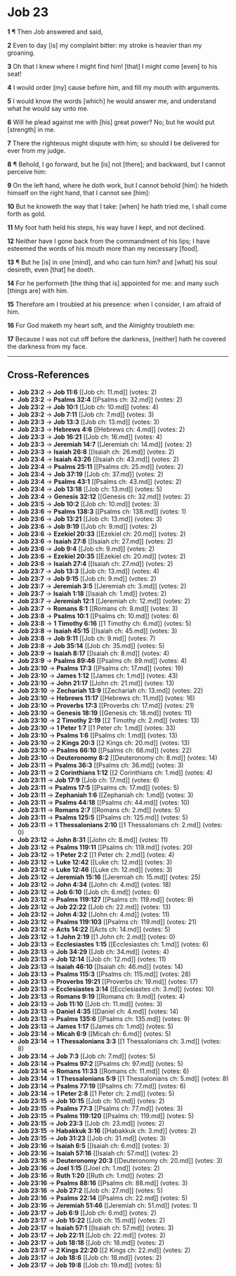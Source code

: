 # Job 23

**1** ¶ Then Job answered and said,

**2** Even to day [is] my complaint bitter: my stroke is heavier than my groaning.

**3** Oh that I knew where I might find him! [that] I might come [even] to his seat!

**4** I would order [my] cause before him, and fill my mouth with arguments.

**5** I would know the words [which] he would answer me, and understand what he would say unto me.

**6** Will he plead against me with [his] great power? No; but he would put [strength] in me.

**7** There the righteous might dispute with him; so should I be delivered for ever from my judge.

**8** ¶ Behold, I go forward, but he [is] not [there]; and backward, but I cannot perceive him:

**9** On the left hand, where he doth work, but I cannot behold [him]: he hideth himself on the right hand, that I cannot see [him]:

**10** But he knoweth the way that I take: [when] he hath tried me, I shall come forth as gold.

**11** My foot hath held his steps, his way have I kept, and not declined.

**12** Neither have I gone back from the commandment of his lips; I have esteemed the words of his mouth more than my necessary [food].

**13** ¶ But he [is] in one [mind], and who can turn him? and [what] his soul desireth, even [that] he doeth.

**14** For he performeth [the thing that is] appointed for me: and many such [things are] with him.

**15** Therefore am I troubled at his presence: when I consider, I am afraid of him.

**16** For God maketh my heart soft, and the Almighty troubleth me:

**17** Because I was not cut off before the darkness, [neither] hath he covered the darkness from my face.

---

## Cross-References

- **Job 23:2** → **Job 11:6** [[Job ch: 11.md]] (votes: 2)
- **Job 23:2** → **Psalms 32:4** [[Psalms ch: 32.md]] (votes: 2)
- **Job 23:2** → **Job 10:1** [[Job ch: 10.md]] (votes: 4)
- **Job 23:2** → **Job 7:11** [[Job ch: 7.md]] (votes: 3)
- **Job 23:3** → **Job 13:3** [[Job ch: 13.md]] (votes: 3)
- **Job 23:3** → **Hebrews 4:6** [[Hebrews ch: 4.md]] (votes: 2)
- **Job 23:3** → **Job 16:21** [[Job ch: 16.md]] (votes: 4)
- **Job 23:3** → **Jeremiah 14:7** [[Jeremiah ch: 14.md]] (votes: 2)
- **Job 23:3** → **Isaiah 26:8** [[Isaiah ch: 26.md]] (votes: 2)
- **Job 23:4** → **Isaiah 43:26** [[Isaiah ch: 43.md]] (votes: 2)
- **Job 23:4** → **Psalms 25:11** [[Psalms ch: 25.md]] (votes: 2)
- **Job 23:4** → **Job 37:19** [[Job ch: 37.md]] (votes: 2)
- **Job 23:4** → **Psalms 43:1** [[Psalms ch: 43.md]] (votes: 2)
- **Job 23:4** → **Job 13:18** [[Job ch: 13.md]] (votes: 5)
- **Job 23:4** → **Genesis 32:12** [[Genesis ch: 32.md]] (votes: 2)
- **Job 23:5** → **Job 10:2** [[Job ch: 10.md]] (votes: 3)
- **Job 23:6** → **Psalms 138:3** [[Psalms ch: 138.md]] (votes: 1)
- **Job 23:6** → **Job 13:21** [[Job ch: 13.md]] (votes: 3)
- **Job 23:6** → **Job 9:19** [[Job ch: 9.md]] (votes: 2)
- **Job 23:6** → **Ezekiel 20:33** [[Ezekiel ch: 20.md]] (votes: 2)
- **Job 23:6** → **Isaiah 27:8** [[Isaiah ch: 27.md]] (votes: 2)
- **Job 23:6** → **Job 9:4** [[Job ch: 9.md]] (votes: 2)
- **Job 23:6** → **Ezekiel 20:35** [[Ezekiel ch: 20.md]] (votes: 2)
- **Job 23:6** → **Isaiah 27:4** [[Isaiah ch: 27.md]] (votes: 2)
- **Job 23:7** → **Job 13:3** [[Job ch: 13.md]] (votes: 4)
- **Job 23:7** → **Job 9:15** [[Job ch: 9.md]] (votes: 2)
- **Job 23:7** → **Jeremiah 3:5** [[Jeremiah ch: 3.md]] (votes: 2)
- **Job 23:7** → **Isaiah 1:18** [[Isaiah ch: 1.md]] (votes: 2)
- **Job 23:7** → **Jeremiah 12:1** [[Jeremiah ch: 12.md]] (votes: 2)
- **Job 23:7** → **Romans 8:1** [[Romans ch: 8.md]] (votes: 3)
- **Job 23:8** → **Psalms 10:1** [[Psalms ch: 10.md]] (votes: 6)
- **Job 23:8** → **1 Timothy 6:16** [[1 Timothy ch: 6.md]] (votes: 5)
- **Job 23:8** → **Isaiah 45:15** [[Isaiah ch: 45.md]] (votes: 3)
- **Job 23:8** → **Job 9:11** [[Job ch: 9.md]] (votes: 7)
- **Job 23:8** → **Job 35:14** [[Job ch: 35.md]] (votes: 5)
- **Job 23:9** → **Isaiah 8:17** [[Isaiah ch: 8.md]] (votes: 4)
- **Job 23:9** → **Psalms 89:46** [[Psalms ch: 89.md]] (votes: 4)
- **Job 23:10** → **Psalms 17:3** [[Psalms ch: 17.md]] (votes: 19)
- **Job 23:10** → **James 1:12** [[James ch: 1.md]] (votes: 43)
- **Job 23:10** → **John 21:17** [[John ch: 21.md]] (votes: 13)
- **Job 23:10** → **Zechariah 13:9** [[Zechariah ch: 13.md]] (votes: 22)
- **Job 23:10** → **Hebrews 11:17** [[Hebrews ch: 11.md]] (votes: 16)
- **Job 23:10** → **Proverbs 17:3** [[Proverbs ch: 17.md]] (votes: 21)
- **Job 23:10** → **Genesis 18:19** [[Genesis ch: 18.md]] (votes: 11)
- **Job 23:10** → **2 Timothy 2:19** [[2 Timothy ch: 2.md]] (votes: 13)
- **Job 23:10** → **1 Peter 1:7** [[1 Peter ch: 1.md]] (votes: 33)
- **Job 23:10** → **Psalms 1:6** [[Psalms ch: 1.md]] (votes: 13)
- **Job 23:10** → **2 Kings 20:3** [[2 Kings ch: 20.md]] (votes: 13)
- **Job 23:10** → **Psalms 66:10** [[Psalms ch: 66.md]] (votes: 22)
- **Job 23:10** → **Deuteronomy 8:2** [[Deuteronomy ch: 8.md]] (votes: 14)
- **Job 23:11** → **Psalms 36:3** [[Psalms ch: 36.md]] (votes: 3)
- **Job 23:11** → **2 Corinthians 1:12** [[2 Corinthians ch: 1.md]] (votes: 4)
- **Job 23:11** → **Job 17:9** [[Job ch: 17.md]] (votes: 6)
- **Job 23:11** → **Psalms 17:5** [[Psalms ch: 17.md]] (votes: 5)
- **Job 23:11** → **Zephaniah 1:6** [[Zephaniah ch: 1.md]] (votes: 3)
- **Job 23:11** → **Psalms 44:18** [[Psalms ch: 44.md]] (votes: 10)
- **Job 23:11** → **Romans 2:7** [[Romans ch: 2.md]] (votes: 5)
- **Job 23:11** → **Psalms 125:5** [[Psalms ch: 125.md]] (votes: 5)
- **Job 23:11** → **1 Thessalonians 2:10** [[1 Thessalonians ch: 2.md]] (votes: 0)
- **Job 23:12** → **John 8:31** [[John ch: 8.md]] (votes: 11)
- **Job 23:12** → **Psalms 119:11** [[Psalms ch: 119.md]] (votes: 20)
- **Job 23:12** → **1 Peter 2:2** [[1 Peter ch: 2.md]] (votes: 4)
- **Job 23:12** → **Luke 12:42** [[Luke ch: 12.md]] (votes: 3)
- **Job 23:12** → **Luke 12:46** [[Luke ch: 12.md]] (votes: 3)
- **Job 23:12** → **Jeremiah 15:16** [[Jeremiah ch: 15.md]] (votes: 25)
- **Job 23:12** → **John 4:34** [[John ch: 4.md]] (votes: 18)
- **Job 23:12** → **Job 6:10** [[Job ch: 6.md]] (votes: 6)
- **Job 23:12** → **Psalms 119:127** [[Psalms ch: 119.md]] (votes: 9)
- **Job 23:12** → **Job 22:22** [[Job ch: 22.md]] (votes: 13)
- **Job 23:12** → **John 4:32** [[John ch: 4.md]] (votes: 11)
- **Job 23:12** → **Psalms 119:103** [[Psalms ch: 119.md]] (votes: 21)
- **Job 23:12** → **Acts 14:22** [[Acts ch: 14.md]] (votes: 5)
- **Job 23:12** → **1 John 2:19** [[1 John ch: 2.md]] (votes: 0)
- **Job 23:13** → **Ecclesiastes 1:15** [[Ecclesiastes ch: 1.md]] (votes: 6)
- **Job 23:13** → **Job 34:29** [[Job ch: 34.md]] (votes: 4)
- **Job 23:13** → **Job 12:14** [[Job ch: 12.md]] (votes: 11)
- **Job 23:13** → **Isaiah 46:10** [[Isaiah ch: 46.md]] (votes: 14)
- **Job 23:13** → **Psalms 115:3** [[Psalms ch: 115.md]] (votes: 28)
- **Job 23:13** → **Proverbs 19:21** [[Proverbs ch: 19.md]] (votes: 17)
- **Job 23:13** → **Ecclesiastes 3:14** [[Ecclesiastes ch: 3.md]] (votes: 10)
- **Job 23:13** → **Romans 9:19** [[Romans ch: 9.md]] (votes: 4)
- **Job 23:13** → **Job 11:10** [[Job ch: 11.md]] (votes: 3)
- **Job 23:13** → **Daniel 4:35** [[Daniel ch: 4.md]] (votes: 14)
- **Job 23:13** → **Psalms 135:6** [[Psalms ch: 135.md]] (votes: 9)
- **Job 23:13** → **James 1:17** [[James ch: 1.md]] (votes: 5)
- **Job 23:14** → **Micah 6:9** [[Micah ch: 6.md]] (votes: 5)
- **Job 23:14** → **1 Thessalonians 3:3** [[1 Thessalonians ch: 3.md]] (votes: 8)
- **Job 23:14** → **Job 7:3** [[Job ch: 7.md]] (votes: 5)
- **Job 23:14** → **Psalms 97:2** [[Psalms ch: 97.md]] (votes: 5)
- **Job 23:14** → **Romans 11:33** [[Romans ch: 11.md]] (votes: 6)
- **Job 23:14** → **1 Thessalonians 5:9** [[1 Thessalonians ch: 5.md]] (votes: 8)
- **Job 23:14** → **Psalms 77:19** [[Psalms ch: 77.md]] (votes: 6)
- **Job 23:14** → **1 Peter 2:8** [[1 Peter ch: 2.md]] (votes: 5)
- **Job 23:15** → **Job 10:15** [[Job ch: 10.md]] (votes: 2)
- **Job 23:15** → **Psalms 77:3** [[Psalms ch: 77.md]] (votes: 3)
- **Job 23:15** → **Psalms 119:120** [[Psalms ch: 119.md]] (votes: 5)
- **Job 23:15** → **Job 23:3** [[Job ch: 23.md]] (votes: 2)
- **Job 23:15** → **Habakkuk 3:16** [[Habakkuk ch: 3.md]] (votes: 2)
- **Job 23:15** → **Job 31:23** [[Job ch: 31.md]] (votes: 3)
- **Job 23:16** → **Isaiah 6:5** [[Isaiah ch: 6.md]] (votes: 3)
- **Job 23:16** → **Isaiah 57:16** [[Isaiah ch: 57.md]] (votes: 2)
- **Job 23:16** → **Deuteronomy 20:3** [[Deuteronomy ch: 20.md]] (votes: 3)
- **Job 23:16** → **Joel 1:15** [[Joel ch: 1.md]] (votes: 2)
- **Job 23:16** → **Ruth 1:20** [[Ruth ch: 1.md]] (votes: 2)
- **Job 23:16** → **Psalms 88:16** [[Psalms ch: 88.md]] (votes: 3)
- **Job 23:16** → **Job 27:2** [[Job ch: 27.md]] (votes: 5)
- **Job 23:16** → **Psalms 22:14** [[Psalms ch: 22.md]] (votes: 5)
- **Job 23:16** → **Jeremiah 51:46** [[Jeremiah ch: 51.md]] (votes: 1)
- **Job 23:17** → **Job 6:9** [[Job ch: 6.md]] (votes: 2)
- **Job 23:17** → **Job 15:22** [[Job ch: 15.md]] (votes: 2)
- **Job 23:17** → **Isaiah 57:1** [[Isaiah ch: 57.md]] (votes: 3)
- **Job 23:17** → **Job 22:11** [[Job ch: 22.md]] (votes: 2)
- **Job 23:17** → **Job 18:18** [[Job ch: 18.md]] (votes: 2)
- **Job 23:17** → **2 Kings 22:20** [[2 Kings ch: 22.md]] (votes: 2)
- **Job 23:17** → **Job 18:6** [[Job ch: 18.md]] (votes: 2)
- **Job 23:17** → **Job 19:8** [[Job ch: 19.md]] (votes: 5)
